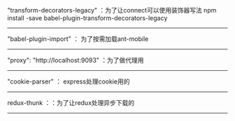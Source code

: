  "transform-decorators-legacy" ：为了让connect可以使用装饰器写法
npm install -save babel-plugin-transform-decorators-legacy


----------

"babel-plugin-import" ： 为了按需加载ant-mobile

----------
"proxy": "http://localhost:9093" ：为了做代理用

----------
 "cookie-parser"  ：  express处理cookie用的

----------
redux-thunk ：：为了让redux处理异步下载的

----------
